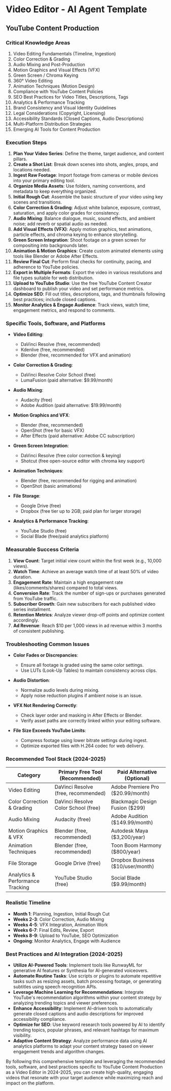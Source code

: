 # Video Editor - AI Agent Template

## YouTube Content Production

### Critical Knowledge Areas

1. Video Editing Fundamentals (Timeline, Ingestion)
2. Color Correction & Grading
3. Audio Mixing and Post-Production
4. Motion Graphics and Visual Effects (VFX)
5. Green Screen / Chroma Keying
6. 360° Video Editing
7. Animation Techniques (Motion Design)
8. Compliance with YouTube Content Policies
9. SEO Best Practices for Video Titles, Descriptions, Tags
10. Analytics & Performance Tracking
11. Brand Consistency and Visual Identity Guidelines
12. Legal Considerations (Copyright, Licensing)
13. Accessibility Standards (Closed Captions, Audio Descriptions)
14. Multi-Platform Distribution Strategies
15. Emerging AI Tools for Content Production

### Execution Steps

1. **Plan Your Video Series**: Define the theme, target audience, and content pillars.
2. **Create a Shot List**: Break down scenes into shots, angles, props, and locations needed.
3. **Ingest Raw Footage**: Import footage from cameras or mobile devices into your primary editing tool.
4. **Organize Media Assets**: Use folders, naming conventions, and metadata to keep everything organized.
5. **Initial Rough Cut**: Assemble the basic structure of your video using key scenes and transitions.
6. **Color Correction & Grading**: Adjust white balance, exposure, contrast, saturation, and apply color grades for consistency.
7. **Audio Mixing**: Balance dialogue, music, sound effects, and ambient noise; add reverb or spatial audio as needed.
8. **Add Visual Effects (VFX)**: Apply motion graphics, text animations, particle effects, and chroma keying to enhance storytelling.
9. **Green Screen Integration**: Shoot footage on a green screen for compositing into backgrounds later.
10. **Animation & Motion Graphics**: Create custom animated elements using tools like Blender or Adobe After Effects.
11. **Review Final Cut**: Perform final checks for continuity, pacing, and adherence to YouTube policies.
12. **Export in Multiple Formats**: Export the video in various resolutions and file types suitable for web distribution.
13. **Upload to YouTube Studio**: Use the free YouTube Content Creator dashboard to publish your video and set performance metrics.
14. **Optimize SEO**: Fill out titles, descriptions, tags, and thumbnails following best practices; include closed captions.
15. **Monitor Analytics & Engage Audience**: Track views, watch time, engagement metrics, and respond to comments.

### Specific Tools, Software, and Platforms

- **Video Editing**:
  - DaVinci Resolve (free, recommended)
  - Kdenlive (free, recommended)
  - Blender (free, recommended for VFX and animation)

- **Color Correction & Grading**:
  - DaVinci Resolve Color School (free)
  - LumaFusion (paid alternative: $9.99/month)

- **Audio Mixing**:
  - Audacity (free)
  - Adobe Audition (paid alternative: $19.99/month)

- **Motion Graphics and VFX**:
  - Blender (free, recommended)
  - OpenShot (free for basic VFX)
  - After Effects (paid alternative: Adobe CC subscription)

- **Green Screen Integration**:
  - DaVinci Resolve (free color correction & keying)
  - Shotcut (free open-source editor with chroma key support)

- **Animation Techniques**:
  - Blender (free, recommended for rigging and animation)
  - OpenShot (basic animations)

- **File Storage**:
  - Google Drive (free)
  - Dropbox (free tier up to 2GB; paid plan for larger storage)

- **Analytics & Performance Tracking**:
  - YouTube Studio (free)
  - Social Blade (free/paid analytics platform)

### Measurable Success Criteria

1. **View Count**: Target initial view count within the first week (e.g., 10,000 views).
2. **Watch Time**: Achieve an average watch time of at least 50% of video duration.
3. **Engagement Rate**: Maintain a high engagement rate (likes/comments/shares) compared to total views.
4. **Conversion Rate**: Track the number of sign-ups or purchases generated from YouTube traffic.
5. **Subscriber Growth**: Gain new subscribers for each published video series installment.
6. **Retention Metrics**: Analyze viewer drop-off points and optimize content accordingly.
7. **Ad Revenue**: Reach $10 per 1,000 views in ad revenue within 3 months of consistent publishing.

### Troubleshooting Common Issues

- **Color Fades or Discrepancies**:
  - Ensure all footage is graded using the same color settings.
  - Use LUTs (Look-Up Tables) to maintain consistency across clips.

- **Audio Distortion**:
  - Normalize audio levels during mixing.
  - Apply noise reduction plugins if ambient noise is an issue.

- **VFX Not Rendering Correctly**:
  - Check layer order and masking in After Effects or Blender.
  - Verify asset paths are correctly linked within your editing software.

- **File Size Exceeds YouTube Limits**:
  - Compress footage using lower bitrate settings during ingest.
  - Optimize exported files with H.264 codec for web delivery.

### Recommended Tool Stack (2024-2025)

| Category | Primary Free Tool (Recommended) | Paid Alternative (Optional) |
|----------|--------------------------------|-----------------------------|
| Video Editing | DaVinci Resolve (free, recommended) | Adobe Premiere Pro ($20.99/month) |
| Color Correction & Grading | DaVinci Resolve Color School (free) | Blackmagic Design Fusion ($299) |
| Audio Mixing | Audacity (free) | Adobe Audition ($149.99/month) |
| Motion Graphics & VFX | Blender (free, recommended) | Autodesk Maya ($3,200/year) |
| Animation Techniques | Blender (free, recommended) | Toon Boom Harmony ($800/year) |
| File Storage | Google Drive (free) | Dropbox Business ($10/user/month) |
| Analytics & Performance Tracking | YouTube Studio (free) | Social Blade ($9.99/month) |

### Realistic Timeline

- **Month 1**: Planning, Ingestion, Initial Rough Cut
- **Weeks 2-3**: Color Correction, Audio Mixing
- **Weeks 4-5**: VFX Integration, Animation Work
- **Weeks 6-7**: Final Edits, Review, Export
- **Weeks 8-9**: Upload to YouTube, SEO Optimization
- **Ongoing**: Monitor Analytics, Engage with Audience

### Best Practices and AI Integration (2024-2025)

- **Utilize AI-Powered Tools**: Implement tools like RunwayML for generative AI features or Synthesia for AI-generated voiceovers.
- **Automate Routine Tasks**: Use scripts or plugins to automate repetitive tasks such as resizing assets, batch processing footage, or generating subtitles using speech recognition APIs.
- **Leverage Machine Learning for Recommendations**: Integrate YouTube's recommendation algorithms within your content strategy by analyzing trending topics and viewer preferences.
- **Enhance Accessibility**: Implement AI-driven tools to automatically generate closed captions and audio descriptions for improved accessibility compliance.
- **Optimize for SEO**: Use keyword research tools powered by AI to identify trending topics, popular phrases, and relevant hashtags for maximum visibility.
- **Adaptive Content Strategy**: Analyze performance data using AI analytics platforms to adapt your content strategy based on viewer engagement trends and algorithm changes.

By following this comprehensive template and leveraging the recommended tools, software, and best practices specific to YouTube Content Production as a Video Editor in 2024-2025, you can create high-quality, engaging videos that resonate with your target audience while maximizing reach and impact on the platform.


